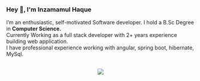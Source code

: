 ### Hey 👋, I'm Inzamamul Haque 
I’m an enthusiastic, self-motivated Software developer. I hold a B.Sc Degree in **Computer Science.**
<br>
Currently Working as a full stack developer with 2+ years experience building web application.
<br>
I have professional experience working with angular, spring boot, hibernate, MySql.
<br>
<br>
<p align='center'>
<img align='center'  src="https://github-readme-stats.vercel.app/api?username=inzamamul-haque">
<p/>
